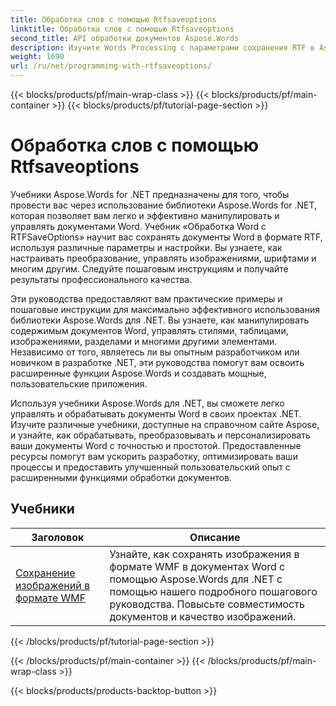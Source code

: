 ```yaml
---
title: Обработка слов с помощью Rtfsaveoptions
linktitle: Обработка слов с помощью Rtfsaveoptions
second_title: API обработки документов Aspose.Words
description: Изучите Words Processing с параметрами сохранения RTF в Aspose.Words для .NET. Узнайте, как сохранять и настраивать документы RTF с помощью пошаговых руководств и примеров кода C#.
weight: 1690
url: /ru/net/programming-with-rtfsaveoptions/
---
```


{{< blocks/products/pf/main-wrap-class >}}
{{< blocks/products/pf/main-container >}}
{{< blocks/products/pf/tutorial-page-section >}}

# Обработка слов с помощью Rtfsaveoptions

Учебники Aspose.Words for .NET предназначены для того, чтобы провести вас через использование библиотеки Aspose.Words for .NET, которая позволяет вам легко и эффективно манипулировать и управлять документами Word. Учебник «Обработка Word с RTFSaveOptions» научит вас сохранять документы Word в формате RTF, используя различные параметры и настройки. Вы узнаете, как настраивать преобразование, управлять изображениями, шрифтами и многим другим. Следуйте пошаговым инструкциям и получайте результаты профессионального качества.

Эти руководства предоставляют вам практические примеры и пошаговые инструкции для максимально эффективного использования библиотеки Aspose.Words для .NET. Вы узнаете, как манипулировать содержимым документов Word, управлять стилями, таблицами, изображениями, разделами и многими другими элементами. Независимо от того, являетесь ли вы опытным разработчиком или новичком в разработке .NET, эти руководства помогут вам освоить расширенные функции Aspose.Words и создавать мощные, пользовательские приложения.

Используя учебники Aspose.Words для .NET, вы сможете легко управлять и обрабатывать документы Word в своих проектах .NET. Изучите различные учебники, доступные на справочном сайте Aspose, и узнайте, как обрабатывать, преобразовывать и персонализировать ваши документы Word с точностью и простотой. Предоставленные ресурсы помогут вам ускорить разработку, оптимизировать ваши процессы и предоставить улучшенный пользовательский опыт с расширенными функциями обработки документов.

 ## Учебники
| Заголовок | Описание |
| --- | --- |
| [Сохранение изображений в формате WMF](./saving-images-as-wmf/) | Узнайте, как сохранять изображения в формате WMF в документах Word с помощью Aspose.Words для .NET с помощью нашего подробного пошагового руководства. Повысьте совместимость документов и качество изображений. |
{{< /blocks/products/pf/tutorial-page-section >}}

{{< /blocks/products/pf/main-container >}}
{{< /blocks/products/pf/main-wrap-class >}}

{{< blocks/products/products-backtop-button >}}
